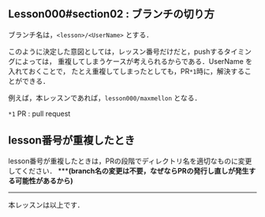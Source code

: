 Lesson000#section02 : ブランチの切り方
---

ブランチ名は，`<lesson>/<UserName>` とする．

このように決定した意図としては，レッスン番号だけだと，pushするタイミングによっては，
重複してしまうケースが考えられるからである．UserName を入れておくことで，
たとえ重複してしまったとしても，PR`*1`時に，解決することができる．

例えば，本レッスンであれば，`lesson000/maxmellon` となる．

`*1` PR : pull request

lesson番号が重複したとき
---

lesson番号が重複したときは，PRの段階でディレクトリ名を適切なものに変更してください．
*****(branch名の変更は不要，なぜならPRの発行し直しが発生する可能性があるから)**

---

本レッスンは以上です．
